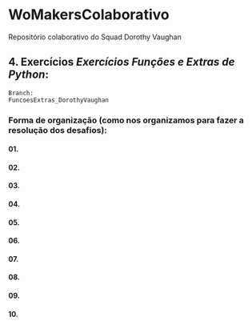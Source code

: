 # WoMakersColaborativo
Repositório colaborativo do Squad Dorothy Vaughan

## 4. Exercícios *Exercícios Funções e Extras de Python*:  
    Branch:  
    FuncoesExtras_DorothyVaughan
### Forma de organização (como nos organizamos para fazer a resolução dos desafios):

#### 01.
#### 02. 
#### 03.
#### 04.
#### 05.
#### 06.
#### 07. 
#### 08.
#### 09.
#### 10.

